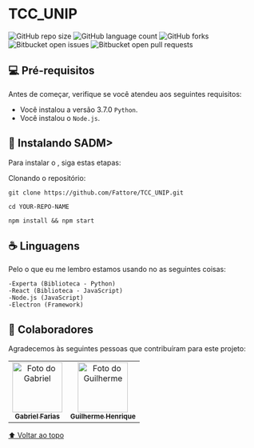 # TCC_UNIP

![GitHub repo size](https://img.shields.io/github/repo-size/iuricode/README-template?style=for-the-badge)
![GitHub language count](https://img.shields.io/github/languages/count/iuricode/README-template?style=for-the-badge)
![GitHub forks](https://img.shields.io/github/forks/iuricode/README-template?style=for-the-badge)
![Bitbucket open issues](https://img.shields.io/bitbucket/issues/iuricode/README-template?style=for-the-badge)
![Bitbucket open pull requests](https://img.shields.io/bitbucket/pr-raw/iuricode/README-template?style=for-the-badge)

## 💻 Pré-requisitos

Antes de começar, verifique se você atendeu aos seguintes requisitos:
* Você instalou a versão 3.7.0 `Python`.
* Você instalou o `Node.js`.

## 🚀 Instalando SADM>

Para instalar o <SADM>, siga estas etapas:

Clonando o repositório:
```
git clone https://github.com/Fattore/TCC_UNIP.git
```
```
cd YOUR-REPO-NAME
```

```
npm install && npm start
```

## ☕ Linguagens <SADM>

Pelo o que eu me lembro estamos usando no <SADM> as seguintes coisas:

```
-Experta (Biblioteca - Python)
-React (Biblioteca - JavaScript)
-Node.js (JavaScript)
-Electron (Framework)
```

## 🤝 Colaboradores

Agradecemos às seguintes pessoas que contribuíram para este projeto:

<table>
  <tr>
    <td align="center">
      <a href="https://github.com/ggggabriell">
        <img src="https://avatars.githubusercontent.com/u/56162447?v=4" width="100px;" alt="Foto do Gabriel"/><br>
        <sub>
          <b>Gabriel Farias</b>
        </sub>
      </a>
    </td>
    <td align="center">
      <a href="https://github.com/guihol">
        <img src="https://avatars.githubusercontent.com/u/56092483?v=4" width="100px;" alt="Foto do Guilherme"/><br>
        <sub>
          <b>Guilherme Henrique</b>
        </sub>
      </a>
    </td>
  </tr>
</table>

[⬆ Voltar ao topo](#SADM)<br>

